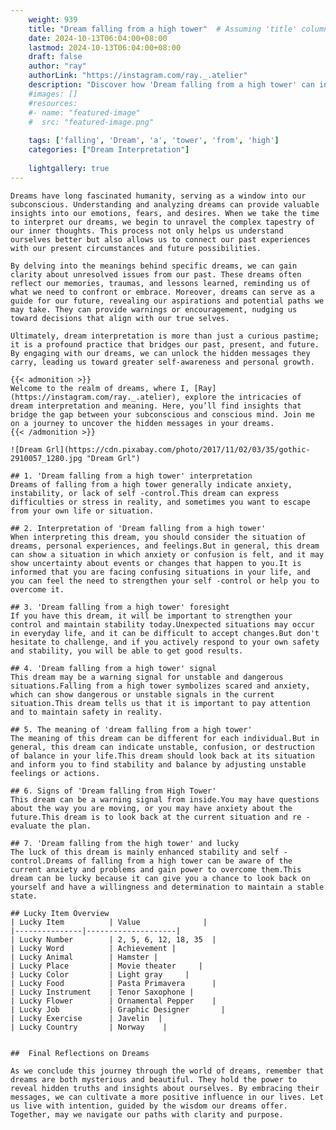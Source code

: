 ```yaml
---
    weight: 939
    title: "Dream falling from a high tower"  # Assuming 'title' column exists
    date: 2024-10-13T06:04:00+08:00
    lastmod: 2024-10-13T06:04:00+08:00
    draft: false
    author: "ray"
    authorLink: "https://instagram.com/ray._.atelier"
    description: "Discover how 'Dream falling from a high tower' can interpret your future and uncover its significant meanings in your life."
    #images: []
    #resources:
    #- name: "featured-image"
    #  src: "featured-image.png"
    
    tags: ['falling', 'Dream', 'a', 'tower', 'from', 'high']
    categories: ["Dream Interpretation"]
    
    lightgallery: true
---
```

    
    Dreams have long fascinated humanity, serving as a window into our subconscious. Understanding and analyzing dreams can provide valuable insights into our emotions, fears, and desires. When we take the time to interpret our dreams, we begin to unravel the complex tapestry of our inner thoughts. This process not only helps us understand ourselves better but also allows us to connect our past experiences with our present circumstances and future possibilities.
    
    By delving into the meanings behind specific dreams, we can gain clarity about unresolved issues from our past. These dreams often reflect our memories, traumas, and lessons learned, reminding us of what we need to confront or embrace. Moreover, dreams can serve as a guide for our future, revealing our aspirations and potential paths we may take. They can provide warnings or encouragement, nudging us toward decisions that align with our true selves.
    
    Ultimately, dream interpretation is more than just a curious pastime; it is a profound practice that bridges our past, present, and future. By engaging with our dreams, we can unlock the hidden messages they carry, leading us toward greater self-awareness and personal growth.
    
    {{< admonition >}}
    Welcome to the realm of dreams, where I, [Ray](https://instagram.com/ray._.atelier), explore the intricacies of dream interpretation and meaning. Here, you’ll find insights that bridge the gap between your subconscious and conscious mind. Join me on a journey to uncover the hidden messages in your dreams.
    {{< /admonition >}}
    
    ![Dream Grl](https://cdn.pixabay.com/photo/2017/11/02/03/35/gothic-2910057_1280.jpg "Dream Grl")
    
    ## 1. 'Dream falling from a high tower' interpretation
    Dreams of falling from a high tower generally indicate anxiety, instability, or lack of self -control.This dream can express difficulties or stress in reality, and sometimes you want to escape from your own life or situation.
    
    ## 2. Interpretation of 'Dream falling from a high tower'
    When interpreting this dream, you should consider the situation of dreams, personal experiences, and feelings.But in general, this dream can show a situation in which anxiety or confusion is felt, and it may show uncertainty about events or changes that happen to you.It is informed that you are facing confusing situations in your life, and you can feel the need to strengthen your self -control or help you to overcome it.
    
    ## 3. 'Dream falling from a high tower' foresight
    If you have this dream, it will be important to strengthen your control and maintain stability today.Unexpected situations may occur in everyday life, and it can be difficult to accept changes.But don't hesitate to challenge, and if you actively respond to your own safety and stability, you will be able to get good results.
    
    ## 4. 'Dream falling from a high tower' signal
    This dream may be a warning signal for unstable and dangerous situations.Falling from a high tower symbolizes scared and anxiety, which can show dangerous or unstable signals in the current situation.This dream tells us that it is important to pay attention and to maintain safety in reality.
    
    ## 5. The meaning of 'dream falling from a high tower'
    The meaning of this dream can be different for each individual.But in general, this dream can indicate unstable, confusion, or destruction of balance in your life.This dream should look back at its situation and inform you to find stability and balance by adjusting unstable feelings or actions.
    
    ## 6. Signs of 'Dream falling from High Tower'
    This dream can be a warning signal from inside.You may have questions about the way you are moving, or you may have anxiety about the future.This dream is to look back at the current situation and re -evaluate the plan.
    
    ## 7. 'Dream falling from the high tower' and lucky
    The luck of this dream is mainly enhanced stability and self -control.Dreams of falling from a high tower can be aware of the current anxiety and problems and gain power to overcome them.This dream can be lucky because it can give you a chance to look back on yourself and have a willingness and determination to maintain a stable state.
    
    ## Lucky Item Overview
    | Lucky Item          | Value              |
    |---------------|--------------------|
    | Lucky Number        | 2, 5, 6, 12, 18, 35  |
    | Lucky Word          | Achievement |
    | Lucky Animal        | Hamster |
    | Lucky Place         | Movie theater     |
    | Lucky Color         | Light gray     |
    | Lucky Food          | Pasta Primavera      |
    | Lucky Instrument    | Tenor Saxophone |
    | Lucky Flower        | Ornamental Pepper    |
    | Lucky Job           | Graphic Designer       |
    | Lucky Exercise      | Javelin  |
    | Lucky Country       | Norway    |
    
    
    ##  Final Reflections on Dreams
    
    As we conclude this journey through the world of dreams, remember that dreams are both mysterious and beautiful. They hold the power to reveal hidden truths and insights about ourselves. By embracing their messages, we can cultivate a more positive influence in our lives. Let us live with intention, guided by the wisdom our dreams offer. Together, may we navigate our paths with clarity and purpose.
    